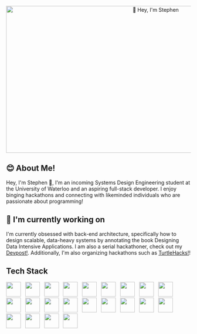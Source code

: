<p align="center">
  <img width="800" height="400" object-fit="cover" src="https://wallpaperaccess.com/full/8094957.gif" alt="👋 Hey, I'm Stephen" title="👋 Hey, I'm Stephen"/>
</p>

## 😊 About Me! 
Hey, I'm Stephen 👋, I'm an incoming Systems Design Engineering student at the University of Waterloo and an aspiring full-stack developer. I enjoy binging hackathons and connecting with likeminded individuals who are passionate about programming!

## 🌱 I'm currently working on
I'm currently obsessed with back-end architecture, specifically how to design scalable, data-heavy systems by annotating the book Designing Data Intensive Applications. I am also a serial hackathoner, check out my [Devpost!](https://devpost.com/StephenNi). Additionally, I'm also organizing hackathons such as [TurtleHacks!](https://turtlehacks.devpost.com/)!

## Tech Stack
<img height=40 src="https://cdn.jsdelivr.net/gh/devicons/devicon/icons/python/python-original.svg" /> &nbsp;
<img height=40 src="https://cdn.jsdelivr.net/gh/devicons/devicon/icons/javascript/javascript-original.svg" /> &nbsp;
<img height=40 src="https://cdn.jsdelivr.net/gh/devicons/devicon/icons/typescript/typescript-original.svg" /> &nbsp;
<img height=40 src="https://cdn.jsdelivr.net/gh/devicons/devicon/icons/elixir/elixir-original.svg" /> &nbsp;
<img height=40 src="https://cdn.jsdelivr.net/gh/devicons/devicon/icons/haskell/haskell-original.svg" /> &nbsp;
<img height=40 src="https://cdn.jsdelivr.net/gh/devicons/devicon/icons/neo4j/neo4j-original.svg" /> &nbsp;
<img height=40 src="https://cdn.jsdelivr.net/gh/devicons/devicon/icons/postgresql/postgresql-original.svg" /> &nbsp;
<img height=40 src="https://cdn.jsdelivr.net/gh/devicons/devicon/icons/go/go-original.svg" /> &nbsp;
<img height=40 src="https://cdn.jsdelivr.net/gh/devicons/devicon/icons/cplusplus/cplusplus-original.svg" /> &nbsp;
<img height=40 src="https://cdn.jsdelivr.net/gh/devicons/devicon/icons/c/c-original.svg" /> &nbsp;
<img height=40 src="https://cdn.jsdelivr.net/gh/devicons/devicon/icons/spring/spring-original.svg" /> &nbsp;
<img height=40 src="https://cdn.jsdelivr.net/gh/devicons/devicon/icons/react/react-original.svg" /> &nbsp;
<img height=40 src="https://cdn.jsdelivr.net/gh/devicons/devicon/icons/swift/swift-original.svg" /> &nbsp;
<img height=40 src="https://cdn.jsdelivr.net/gh/devicons/devicon/icons/firebase/firebase-plain.svg" /> &nbsp;
<img height=40 src="https://cdn.jsdelivr.net/gh/devicons/devicon/icons/redis/redis-original.svg" /> &nbsp;
<img height=40 src="https://cdn.jsdelivr.net/gh/devicons/devicon/icons/elasticsearch/elasticsearch-original.svg" /> &nbsp;
<img height=40 src="https://cdn.jsdelivr.net/gh/devicons/devicon/icons/kubernetes/kubernetes-plain.svg" /> &nbsp;
<img height=40 src="https://cdn.jsdelivr.net/gh/devicons/devicon/icons/docker/docker-original.svg" /> &nbsp;
<img height=40 src="https://cdn.jsdelivr.net/gh/devicons/devicon/icons/terraform/terraform-original.svg" /> &nbsp;
<img height=40 src="https://cdn.jsdelivr.net/gh/devicons/devicon/icons/jenkins/jenkins-original.svg" /> &nbsp;
<img height=40 src="https://cdn.jsdelivr.net/gh/devicons/devicon/icons/apachekafka/apachekafka-original.svg" /> &nbsp;
<img height=40 src="https://cdn.jsdelivr.net/gh/devicons/devicon/icons/mongodb/mongodb-original.svg" />
